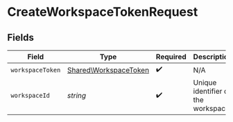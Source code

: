 # CreateWorkspaceTokenRequest


## Fields

| Field                                                          | Type                                                           | Required                                                       | Description                                                    |
| -------------------------------------------------------------- | -------------------------------------------------------------- | -------------------------------------------------------------- | -------------------------------------------------------------- |
| `workspaceToken`                                               | [Shared\WorkspaceToken](../../Models/Shared/WorkspaceToken.md) | :heavy_check_mark:                                             | N/A                                                            |
| `workspaceId`                                                  | *string*                                                       | :heavy_check_mark:                                             | Unique identifier of the workspace.                            |